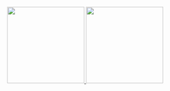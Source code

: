 <p align="left">
<a href="https://github.com/diarsa">
  <img height="180em" src="https://github-readme-stats-eight-theta.vercel.app/api?username=diarsa&show_icons=true&theme=vue&include_all_commits=true&count_private=true"/>
  <img height="180em" src="https://github-readme-stats-eight-theta.vercel.app/api/top-langs/?username=diarsa&layout=compact&langs_count=8&theme=vue"/>
</a>
</p>

<!--
**diarsa/diarsa** is a ✨ _special_ ✨ repository because its `README.md` (this file) appears on your GitHub profile.

Here are some ideas to get you started:

- 🔭 I’m currently working on ...
- 🌱 I’m currently learning ...
- 👯 I’m looking to collaborate on ...
- 🤔 I’m looking for help with ...
- 💬 Ask me about ...
- 📫 How to reach me: ...
- 😄 Pronouns: ...
- ⚡ Fun fact: ...
-->
